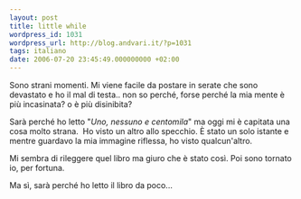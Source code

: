 ```yaml
---
layout: post
title: little while
wordpress_id: 1031
wordpress_url: http://blog.andvari.it/?p=1031
tags: italiano
date: 2006-07-20 23:45:49.000000000 +02:00
---
```

Sono strani momenti. Mi viene facile da postare in serate che sono devastato e ho il mal di testa.. non so perché, forse perché la mia mente è più incasinata? o è più disinibita?

Sarà perché ho letto "<em>Uno, nessuno e centomila</em>" ma oggi mi è capitata una cosa molto strana.  Ho visto un altro allo specchio. È stato un solo istante e mentre guardavo la mia immagine riflessa, ho visto qualcun'altro.

Mi sembra di rileggere quel libro ma giuro che è stato così. Poi sono tornato io, per fortuna.

Ma sì, sarà perché ho letto il libro da poco...
